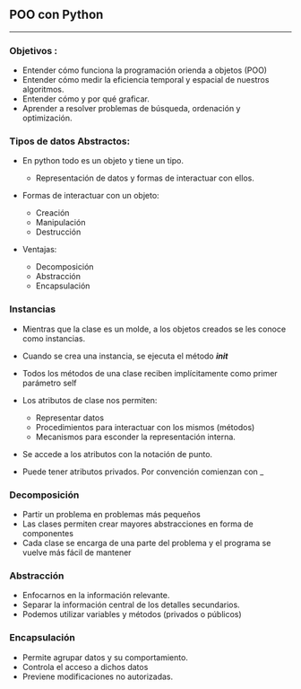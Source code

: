 ## POO con Python  

--- 

### Objetivos : 
- Entender cómo funciona la programación orienda a objetos (POO)
- Entender cómo medir la eficiencia temporal y espacial de nuestros algoritmos. 
- Entender cómo y por qué graficar.
- Aprender a resolver problemas de búsqueda, ordenación y optimización.

### Tipos de datos Abstractos: 
- En python todo es un objeto y tiene un tipo.
    - Representación de datos y formas de interactuar con ellos.

- Formas de interactuar con un objeto:
    - Creación
    - Manipulación
    - Destrucción

- Ventajas: 
    - Decomposición
    - Abstracción
    - Encapsulación

### Instancias 
- Mientras que la clase es un molde, a los objetos creados se les conoce como instancias. 
- Cuando se crea una instancia, se ejecuta el método *__init__* 
- Todos los métodos de una clase reciben implícitamente como primer parámetro self
- Los atributos de clase nos permiten: 
    - Representar datos
    - Procedimientos para interactuar con los mismos (métodos)
    - Mecanismos para esconder la representación interna.

- Se accede a los atributos con la notación de punto.
- Puede tener atributos privados. Por convención comienzan con _

### Decomposición
- Partir un problema en problemas más pequeños
- Las clases permiten crear mayores abstracciones en forma de componentes
- Cada clase se encarga de una parte del problema y el programa se vuelve más fácil de mantener

### Abstracción 
- Enfocarnos en la información relevante.
- Separar la información central de los detalles secundarios.
- Podemos utilizar variables y métodos (privados o públicos)

### Encapsulación
- Permite agrupar datos y su comportamiento.
- Controla el acceso a dichos datos
- Previene modificaciones no autorizadas.
